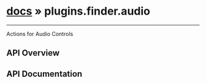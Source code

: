 # [docs](index.md) » plugins.finder.audio
---

Actions for Audio Controls

## API Overview

## API Documentation

